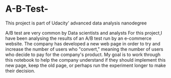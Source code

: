 # A-B-Test-

This project is part of Udacity' advanced data analysis nanodegree 


A/B test are very common by Data scientists and analysts
For this project,I have been analysing the results of an A/B test run by an e-commerce website. The company has developed a new web page in order to try and increase the number of users who "convert," meaning the number of users who decide to pay for the company's product. My goal is to work through this notebook to help the company understand if they should implement this new page, keep the old page, or perhaps run the experiment longer to make their decision.

